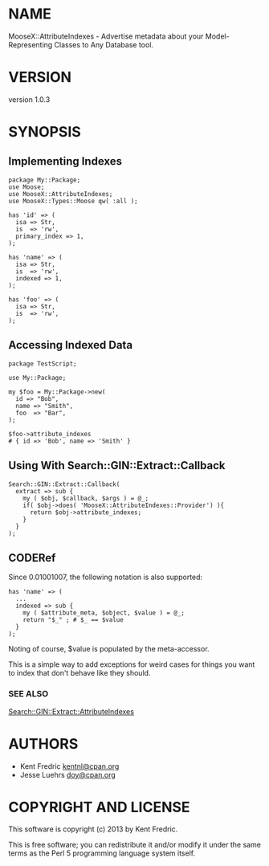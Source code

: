 # NAME

MooseX::AttributeIndexes - Advertise metadata about your Model-Representing Classes to Any Database tool.

# VERSION

version 1.0.3

# SYNOPSIS

## Implementing Indexes

    package My::Package;
    use Moose;
    use MooseX::AttributeIndexes;
    use MooseX::Types::Moose qw( :all );

    has 'id' => (
      isa => Str,
      is  => 'rw',
      primary_index => 1,
    );

    has 'name' => (
      isa => Str,
      is  => 'rw',
      indexed => 1,
    );

    has 'foo' => (
      isa => Str,
      is  => 'rw',
    );

## Accessing Indexed Data

    package TestScript;

    use My::Package;

    my $foo = My::Package->new(
      id => "Bob",
      name => "Smith",
      foo  => "Bar",
    );

    $foo->attribute_indexes
    # { id => 'Bob', name => 'Smith' }

## Using With Search::GIN::Extract::Callback

    Search::GIN::Extract::Callback(
      extract => sub {
        my ( $obj, $callback, $args ) = @_;
        if( $obj->does( 'MooseX::AttributeIndexes::Provider') ){
          return $obj->attribute_indexes;
        }
      }
    );

## CODERef

Since 0.01001007, the following notation is also supported:

    has 'name' => (
      ...
      indexed => sub {
        my ( $attribute_meta, $object, $value ) = @_;
        return "$_" ; # $_ == $value
      }
    );

Noting of course, $value is populated by the meta-accessor.

This is a simple way to add exceptions for weird cases for things you want to index that
don't behave like they should.

### SEE ALSO

[Search::GIN::Extract::AttributeIndexes](http://search.cpan.org/perldoc?Search::GIN::Extract::AttributeIndexes)

# AUTHORS

- Kent Fredric <kentnl@cpan.org>
- Jesse Luehrs <doy@cpan.org>

# COPYRIGHT AND LICENSE

This software is copyright (c) 2013 by Kent Fredric.

This is free software; you can redistribute it and/or modify it under
the same terms as the Perl 5 programming language system itself.
